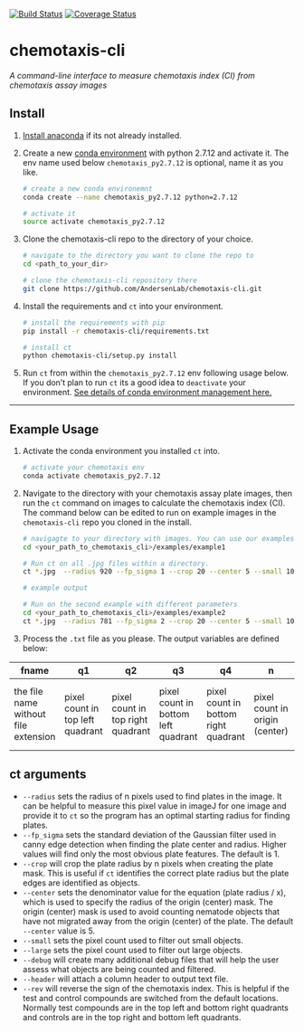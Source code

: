 [![Build Status](https://travis-ci.org/danielecook/python-cli-skeleton.svg?branch=master)](https://travis-ci.org/danielecook/python-cli-skeleton) [![Coverage Status](https://coveralls.io/repos/github/danielecook/python-cli-skeleton/badge.svg?branch=master)](https://coveralls.io/github/danielecook/python-cli-skeleton?branch=master)

# chemotaxis-cli

*A command-line interface to measure chemotaxis index (CI) from chemotaxis assay images*

## Install

1. [Install anaconda](https://docs.anaconda.com/anaconda/install/index.html) if its not already installed.
2. Create a new [conda environment](https://docs.conda.io/projects/conda/en/latest/user-guide/tasks/manage-environments.html) with python 2.7.12 and activate it. The env name used below `chemotaxis_py2.7.12` is optional, name it as you like.
    
    ```bash
    # create a new conda environemnt
    conda create --name chemotaxis_py2.7.12 python=2.7.12 
    
    # activate it
    source activate chemotaxis_py2.7.12
    ```
    
3. Clone the chemotaxis-cli repo to the directory of your choice.
    
    ```bash
    # navigate to the directory you want to clone the repo to
    cd <path_to_your_dir>
    
    # clone the chemotaxis-cli repository there
    git clone https://github.com/AndersenLab/chemotaxis-cli.git
    ```
    
4. Install the requirements and `ct` into your environment.
    
    ```bash
    # install the requirements with pip
    pip install -r chemotaxis-cli/requirements.txt
    
    # install ct
    python chemotaxis-cli/setup.py install
    ```
    
5. Run `ct` from within the `chemotaxis_py2.7.12` env following usage below. If you don’t plan to run `ct` its a good idea to `deactivate` your environment. [See details of conda environment management here.](https://docs.conda.io/projects/conda/en/latest/user-guide/tasks/manage-environments.html)

---

## Example Usage

1. Activate the conda environment you installed `ct` into.
    
    ```bash
    # activate your chemotaxis env
    conda activate chemotaxis_py2.7.12
    ```
    
2. Navigate to the directory with your chemotaxis assay plate images, then run the `ct` command on images to calculate the chemotaxis index (CI). The command below can be edited to run on example images in the `chemotaxis-cli` repo you cloned in the install.
    
    ```bash
    # navigagte to your directory with images. You can use our examples if desired.
    cd <your_path_to_chemotaxis_cli>/examples/example1
    
    # Run ct on all .jpg files within a directory.
    ct *.jpg  --radius 920 --fp_sigma 1 --crop 20 --center 5 --small 100 --large 1200 --debug --header > results1.txt
    
    # example output
    
    # Run on the second example with different parameters
    cd <your_path_to_chemotaxis_cli>/examples/example2
    ct *.jpg  --radius 781 --fp_sigma 2 --crop 20 --center 5 --small 100 --large 1200 --debug --header > results2.txt
    ```
    
3. Process the  `.txt` file as you please. The output variables are defined below:

| fname | q1 | q2 | q3 | q4 | n | total_q | total | ci |
| --- | --- | --- | --- | --- | --- | --- | --- | --- |
| the file name without file extension | pixel count in top left quadrant | pixel count in top right quadrant | pixel count in bottom left quadrant | pixel count in bottom right quadrant | pixel count in origin (center) | sum of q1-q4 | sum of q1-q4 and n | chemotaxis index (CI) |

## ct arguments

- `--radius` sets the radius of n pixels used to find plates in the image. It can be helpful to measure this pixel value in imageJ for one image and provide it to `ct` so the program has an optimal starting radius for finding plates.
- `--fp_sigma` sets the standard deviation of the Gaussian filter used in canny edge detection when finding the plate center and radius. Higher values will find only the most obvious plate features. The default is 1.
- `--crop` will crop the plate radius by n pixels when creating the plate mask. This is useful if `ct` identifies the correct plate radius but the plate edges are identified as objects.
- `--center` sets the denominator value for the equation (plate radius / x), which is used to specify the radius of the origin (center) mask. The origin (center) mask is used to avoid counting nematode objects that have not migrated away from the origin (center) of the plate. The default `--center` value is 5.
- `--small` sets the pixel count used to filter out small objects.
- `--large` sets the pixel count used to filter out large objects.
- `--debug` will create many additional debug files that will help the user assess what objects are being counted and filtered.
- `--header` will attach a column header to output text file.
- `--rev` will reverse the sign of the chemotaxis index. This is helpful if the test and control compounds are switched from the default locations. Normally test compounds are in the top left and bottom right quadrants and controls are in the top right and bottom left quadrants.